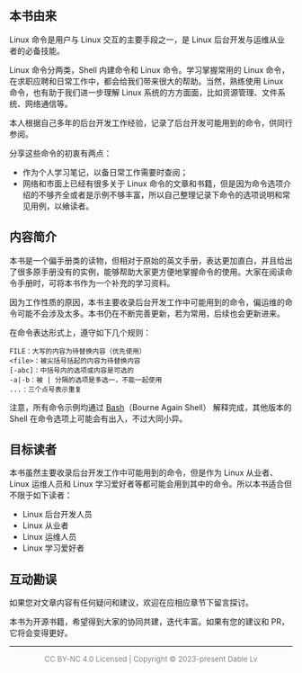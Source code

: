 ﻿## 本书由来

Linux 命令是用户与 Linux 交互的主要手段之一，是 Linux 后台开发与运维从业者的必备技能。

Linux 命令分两类，Shell 内建命令和 Linux 命令。学习掌握常用的 Linux 命令，在求职应聘和日常工作中，都会给我们带来很大的帮助。当然，熟练使用 Linux 命令，也有助于我们进一步理解 Linux 系统的方方面面，比如资源管理、文件系统、网络通信等。

本人根据自己多年的后台开发工作经验，记录了后台开发可能用到的命令，供同行参阅。

分享这些命令的初衷有两点：
- 作为个人学习笔记，以备日常工作需要时查阅；
- 网络和市面上已经有很多关于 Linux 命令的文章和书籍，但是因为命令选项介绍的不够齐全或者是示例不够丰富，所以自己整理记录下命令的选项说明和常见用例，以飨读者。

## 内容简介

本书是一个偏手册类的读物，但相对于原始的英文手册，表达更加直白，并且给出了很多原手册没有的实例，能够帮助大家更方便地掌握命令的使用。大家在阅读命令手册时，可将本书作为一个补充的学习资料。

因为工作性质的原因，本书主要收录后台开发工作中可能用到的命令，偏运维的命令可能不会涉及太多。本书仍在不断完善更新，若为常用，后续也会更新进来。

在命令表达形式上，遵守如下几个规则：
```
FILE：大写的内容为待替换内容（优先使用）
<file>：被尖括号括起的内容为待替换内容
[-abc]：中括号内的选项或内容是可选的
-a|-b：被 | 分隔的选项是多选一，不能一起使用
...：三个点号表示重复
```

注意，所有命令示例均通过 [Bash](https://baike.baidu.com/item/bash/6367661?fr=aladdin)（Bourne Again Shell） 解释完成，其他版本的 Shell 在命令选项上可能会有出入，不过大同小异。

## 目标读者

本书虽然主要收录后台开发工作中可能用到的命令，但是作为 Linux 从业者、Linux 运维人员和 Linux 学习爱好者等都可能会用到其中的命令。所以本书适合但不限于如下读者：

- Linux 后台开发人员
- Linux 从业者
- Linux 运维人员
- Linux 学习爱好者

## 互动勘误

如果您对文章内容有任何疑问和建议，欢迎在应相应章节下留言探讨。

本书为开源书籍，希望得到大家的协同共建，迭代丰富。如果有您的建议和 PR，它将会变得更好。

---

<p align=center style="font-size:13px;color:gray">
CC BY-NC 4.0 Licensed | Copyright © 2023-present Dable Lv
</p>

<Vssue :title="前言" />